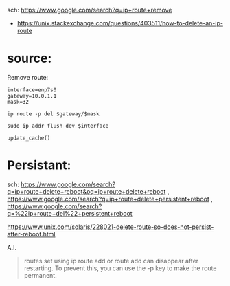 sch: https://www.google.com/search?q=ip+route+remove

- https://unix.stackexchange.com/questions/403511/how-to-delete-an-ip-route

# source:
Remove route:
```
interface=enp7s0
gateway=10.0.1.1
mask=32

ip route -p del $gateway/$mask

sudo ip addr flush dev $interface

update_cache()
```

# Persistant:
sch: https://www.google.com/search?q=ip+route+delete+reboot&oq=ip+route+delete+reboot , https://www.google.com/search?q=ip+route+delete+persistent+reboot , https://www.google.com/search?q=%22ip+route+del%22+persistent+reboot

https://www.unix.com/solaris/228021-delete-route-so-does-not-persist-after-reboot.html

A.I.
>routes set using ip route add or route add can disappear after restarting. To prevent this, you can use the -p key to make the route permanent.
